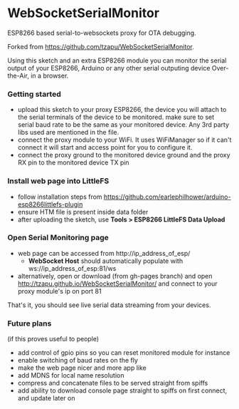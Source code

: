 # WebSocketSerialMonitor
ESP8266 based serial-to-websockets proxy for OTA debugging.

Forked from https://github.com/tzapu/WebSocketSerialMonitor.

Using this sketch and an extra ESP8266 module you can monitor the serial output of your ESP8266, Arduino or any other serial outputing device Over-the-Air, in a browser.

### Getting started
- upload this sketch to your proxy ESP8266, the device you will attach to the serial terminals of the device to be monitored. make sure to set serial baud rate to be the same as your monitored device. Any 3rd party libs used are mentioned in the file.
- connect the proxy module to your WiFi. It uses WiFiManager so if it can't connect it will start and access point for you to configure it.
- connect the proxy ground to the monitored device ground and the proxy RX pin to the monitored device TX pin

### Install web page into LittleFS
- follow installation steps from https://github.com/earlephilhower/arduino-esp8266littlefs-plugin
- ensure HTM file is present inside data folder
- after uploading the sketch, use **Tools > ESP8266 LittleFS Data Upload**

### Open Serial Monitoring page
- web page can be accessed from http://ip_address_of_esp/
  - **WebSocket Host** should automatically populate with ws://ip_address_of_esp:81/ws
- alternatively, open or download (from gh-pages branch) and open http://tzapu.github.io/WebSocketSerialMonitor/ and connect to your proxy module's ip on port 81

That's it, you should see live serial data streaming from your devices.

### Future plans
(if this proves useful to people)
- add control of gpio pins so you can reset monitored module for instance
- enable switching of baud rates on the fly
- make the web page nicer and more app like
- add MDNS for local name resolution
- compress and concatenate files to be served straight from spiffs
- add ability to download console page straight to spiffs on first connect, and update later on
